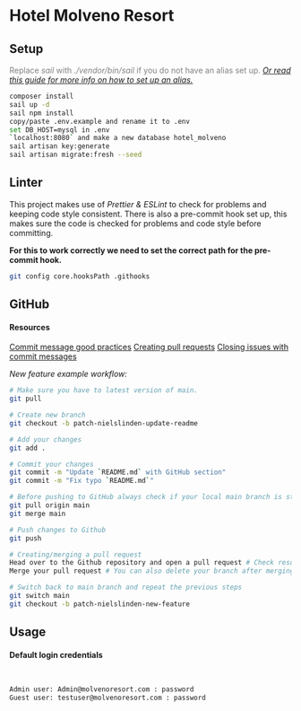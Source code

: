 # Hotel Molveno Resort

## Setup

<span style="color:grey">Replace <em>sail</em> with <em>./vendor/bin/sail</em> if you do not have an alias set up.</span> _[Or read this guide for more info on how to set up an alias.](https://linuxize.com/post/how-to-create-bash-aliases/ "I highly recommend setting up an alias")_

```bash
composer install
sail up -d
sail npm install
copy/paste .env.example and rename it to .env
set DB_HOST=mysql in .env
`localhost:8080` and make a new database hotel_molveno
sail artisan key:generate
sail artisan migrate:fresh --seed
```

## Linter

This project makes use of <em>Prettier & ESLint</em> to check for problems and keeping code style consistent. There is also a pre-commit hook set up, this makes sure the code is checked for problems and code style before committing.

**For this to work correctly we need to set the correct path for the pre-commit hook.**

```bash
git config core.hooksPath .githooks
```

## GitHub

#### Resources

[Commit message good practices](https://github.com/RomuloOliveira/commit-messages-guide#good-practices)
[Creating pull requests](https://scotch.io/tutorials/creating-your-first-pull-request-in-github#toc-creating-the-pull-request)
[Closing issues with commit messages](https://github.com/gitbucket/gitbucket/wiki/How-to-Close-Reference-issues-and-pull-request)

_New feature example workflow:_

```bash
# Make sure you have to latest version of main.
git pull

# Create new branch
git checkout -b patch-nielslinden-update-readme

# Add your changes
git add .

# Commit your changes
git commit -m "Update `README.md` with GitHub section"
git commit -m "Fix typo `README.md`"

# Before pushing to GitHub always check if your local main branch is still the latest version.
git pull origin main
git merge main

# Push changes to Github
git push

# Creating/merging a pull request
Head over to the Github repository and open a pull request # Check resources; Creating pull requests.
Merge your pull request # You can also delete your branch after merging your pull request

# Switch back to main branch and repeat the previous steps
git switch main
git checkout -b patch-nielslinden-new-feature
```

## Usage

#### Default login credentials

```bash


Admin user: Admin@molvenoresort.com : password
Guest user: testuser@molvenoresort.com : password
```
